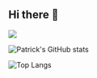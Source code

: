 ## Hi there 👋

<!--
**Patrickming/Patrickming** is a ✨ _special_ ✨ repository because its `README.md` (this file) appears on your GitHub profile.

Here are some ideas to get you started:

- 🔭 I’m currently working on ...
- 🌱 I’m currently learning ...
- 👯 I’m looking to collaborate on ...
- 🤔 I’m looking for help with ...
- 💬 Ask me about ...
- 📫 How to reach me: ...
- 😄 Pronouns: ...
- ⚡ Fun fact: ...
-->

<picture>
  <source media="(prefers-color-scheme: dark)" srcset="https://github-readme-streak-stats.herokuapp.com/?user=Patrickming&theme=dark&hide_border=true" />
  <source media="(prefers-color-scheme: light)" srcset="https://github-readme-streak-stats.herokuapp.com/?user=Patrickming&theme=light&hide_border=true" />
  <img src="https://github-readme-streak-stats.herokuapp.com/?user=Patrickming&theme=dark&hide_border=true" />
</picture>

![Patrick's GitHub stats](https://github-readme-stats.vercel.app/api?username=Patrickming&show_icons=true&theme=radical&hide_title=true&include_all_commits=false)

![Top Langs](https://github-readme-stats.vercel.app/api/top-langs/?username=Patrickming&count_private=true&show_icons=true&theme=radical&hide=Jupyter_Notebook)

